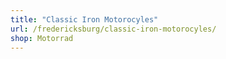```yaml
---
title: "Classic Iron Motorocyles"
url: /fredericksburg/classic-iron-motorocyles/
shop: Motorrad
---
```


